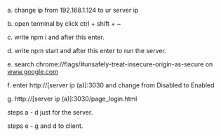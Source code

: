 a. change ip from 192.168.1.124 to ur server ip

b. open terminal by click ctrl + shift + ~

c. write npm i and after this enter.

d. write npm start and after this enter to run the server.

e. search chrome://flags/#unsafely-treat-insecure-origin-as-secure on www.google.com

f. enter http://[server ip (a)]:3030 and change from Disabled to Enabled

g. http://[server ip (a)]:3030/page_login.html

steps a - d just for the server.

steps e - g and d to client.
